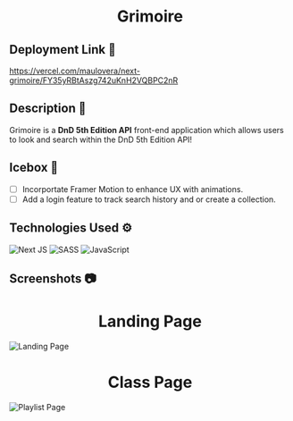 <h1 align='center'> Grimoire </h1>

## **Deployment Link** 🔗
https://vercel.com/maulovera/next-grimoire/FY35yRBtAszg742uKnH2VQBPC2nR

## **Description** 📃

Grimoire is a **DnD 5th Edition API** front-end application which allows users to look and search within the DnD 5th Edition API!

## **Icebox** 🧊

- [ ] Incorportate Framer Motion to enhance UX with animations.
- [ ] Add a login feature to track search history and or create a collection.

## **Technologies Used** ⚙
![Next JS](https://img.shields.io/badge/Next-black?style=for-the-badge&logo=next.js&logoColor=white)
![SASS](https://img.shields.io/badge/SASS-hotpink.svg?style=for-the-badge&logo=SASS&logoColor=white)
![JavaScript](https://img.shields.io/badge/javascript-%23323330.svg?style=for-the-badge&logo=javascript&logoColor=%23F7DF1E)
## **Screenshots** 📷

<h1 align='center'> Landing Page </h1>

![Landing Page](https://i.imgur.com/ON4rXOw.png)

<h1 align='center'> Class Page </h1>

![Playlist Page](https://i.imgur.com/8LT1hs2.png)




